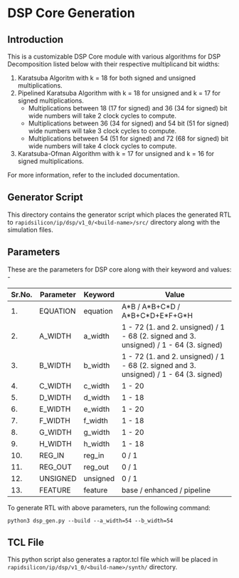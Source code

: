 # DSP Core Generation 
## Introduction

This is a customizable DSP Core module with various algorithms for DSP Decomposition listed below with their respective multiplicand bit widths:
1. Karatsuba Algoritm with k = 18 for both signed and unsigned multiplications.
2. Pipelined Karatsuba Algorithm with k = 18 for unsigned and k = 17 for signed multiplications.
    * Multiplications between 18 (17 for signed) and 36 (34 for signed) bit wide numbers will take 2 clock cycles to compute.
    * Multiplications between 36 (34 for signed) and 54 bit (51 for signed) wide numbers will take 3 clock cycles to compute.
    * Multiplications between 54 (51 for signed) and 72 (68 for signed) bit wide numbers will take 4 clock cycles to compute.
3. Karatsuba-Ofman Algorithm with k = 17 for unsigned and k = 16 for signed multiplications.

For more information, refer to the included documentation.

## Generator Script
This directory contains the generator script which places the generated RTL to `rapidsilicon/ip/dsp/v1_0/<build-name>/src/` directory along with the simulation files.

## Parameters
These are the parameters for DSP core along with their keyword and values: -

| Sr.No. |      Parameter             |       Keyword   |    Value                              |
|--------|----------------------------|-----------------|---------------------------------------|
|   1.   |   EQUATION                 |     equation    | A\*B / A\*B+C\*D / A\*B+C\*D+E\*F+G*H |
|   2.   |   A_WIDTH                  |     a_width     | 1 - 72 (1. and 2. unsigned) / 1 - 68 (2. signed and 3. unsigned) / 1 - 64 (3. signed)|
|   3.   |   B_WIDTH                  |     b_width     | 1 - 72 (1. and 2. unsigned) / 1 - 68 (2. signed and 3. unsigned) / 1 - 64 (3. signed)|
|   4.   |   C_WIDTH                  |     c_width     |               1 - 20                  |
|   5.   |   D_WIDTH                  |     d_width     |               1 - 18                  |
|   6.   |   E_WIDTH                  |     e_width     |               1 - 20                  |
|   7.   |   F_WIDTH                  |     f_width     |               1 - 18                  |
|   8.   |   G_WIDTH                  |     g_width     |               1 - 20                  |
|   9.   |   H_WIDTH                  |     h_width     |               1 - 18                  |
|   10.  |   REG_IN                   |     reg_in      |                0 / 1                  |
|   11.  |   REG_OUT                  |     reg_out     |                0 / 1                  |
|   12.  |   UNSIGNED                 |     unsigned    |                0 / 1                  |
|   13.  |   FEATURE                  |     feature     |      base / enhanced / pipeline       |


To generate RTL with above parameters, run the following command:
```
python3 dsp_gen.py --build --a_width=54 --b_width=54
```

## TCL File

This python script also generates a raptor.tcl file which will be placed in `rapidsilicon/ip/dsp/v1_0/<build-name>/synth/` directory.
